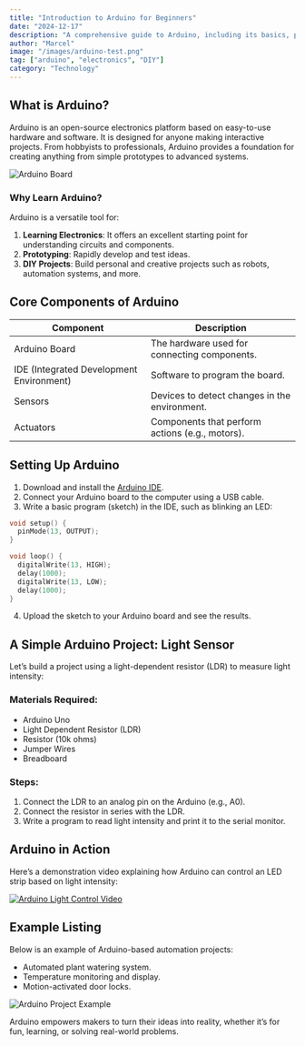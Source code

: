 ```yaml
---
title: "Introduction to Arduino for Beginners"
date: "2024-12-17"
description: "A comprehensive guide to Arduino, including its basics, practical applications, and examples for beginners."
author: "Marcel"
image: "/images/arduino-test.png"
tag: ["arduino", "electronics", "DIY"]
category: "Technology"
---
```


## What is Arduino?

Arduino is an open-source electronics platform based on easy-to-use hardware and software. It is designed for anyone making interactive projects. From hobbyists to professionals, Arduino provides a foundation for creating anything from simple prototypes to advanced systems.

![Arduino Board](/images/arduino-test.png)

### Why Learn Arduino?

Arduino is a versatile tool for:

1. **Learning Electronics**: It offers an excellent starting point for understanding circuits and components.
2. **Prototyping**: Rapidly develop and test ideas.
3. **DIY Projects**: Build personal and creative projects such as robots, automation systems, and more.

## Core Components of Arduino

| Component         | Description                                  |
|-------------------|----------------------------------------------|
| Arduino Board     | The hardware used for connecting components.|
| IDE (Integrated Development Environment) | Software to program the board. |
| Sensors           | Devices to detect changes in the environment.|
| Actuators         | Components that perform actions (e.g., motors). |

## Setting Up Arduino

1. Download and install the [Arduino IDE](https://www.arduino.cc/en/software).
2. Connect your Arduino board to the computer using a USB cable.
3. Write a basic program (sketch) in the IDE, such as blinking an LED:

```c
void setup() {
  pinMode(13, OUTPUT);
}

void loop() {
  digitalWrite(13, HIGH);
  delay(1000);
  digitalWrite(13, LOW);
  delay(1000);
}
```

4. Upload the sketch to your Arduino board and see the results.

## A Simple Arduino Project: Light Sensor

Let’s build a project using a light-dependent resistor (LDR) to measure light intensity:

### Materials Required:

- Arduino Uno
- Light Dependent Resistor (LDR)
- Resistor (10k ohms)
- Jumper Wires
- Breadboard

### Steps:

1. Connect the LDR to an analog pin on the Arduino (e.g., A0).
2. Connect the resistor in series with the LDR.
3. Write a program to read light intensity and print it to the serial monitor.

## Arduino in Action

Here’s a demonstration video explaining how Arduino can control an LED strip based on light intensity:

[![Arduino Light Control Video](/videos/test-video-thumbnail.png)](/videos/test-video.mp4)

## Example Listing

Below is an example of Arduino-based automation projects:

- Automated plant watering system.
- Temperature monitoring and display.
- Motion-activated door locks.

![Arduino Project Example](/images/arduino-test.png)

Arduino empowers makers to turn their ideas into reality, whether it’s for fun, learning, or solving real-world problems.
